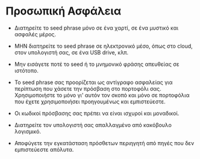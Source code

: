 # Προσωπική Ασφάλεια

- Διατηρείτε το seed phrase μόνο σε ένα χαρτί, σε ένα μυστικό και ασφαλές μέρος.
  
 - ΜΗΝ διατηρείτε το seed phrase σε ηλεκτρονικό μέσο, όπως στο cloud, στον υπολογιστή σας, σε ένα USB drive, κλπ.
  
 - Μην εισάγετε ποτέ το seed ή το μνημονικό φράσης απευθείας σε ιστότοπο.

 - Το seed phrase σας προορίζεται ως αντίγραφο ασφαλείας για περίπτωση που χάσετε την πρόσβαση στο πορτοφόλι σας. Χρησιμοποιήστε το μόνο γι' αυτόν τον σκοπό και μόνο σε πορτοφόλια που έχετε χρησιμοποιήσει προηγουμένως και εμπιστεύεστε.
  
 - Οι κωδικοί πρόσβασης σας πρέπει να είναι ισχυροί και μοναδικοί.
  
 - Διατηρείτε τον υπολογιστή σας απαλλαγμένο από κακόβουλο λογισμικό.
  
 - Αποφύγετε την εγκατάσταση πρόσθετων περιηγητή από πηγές που δεν εμπιστεύεστε απόλυτα.
